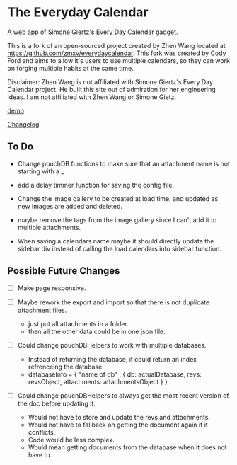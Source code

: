# The Everyday Calendar

A web app of Simone Giertz's Every Day Calendar gadget.

This is a fork of an open-sourced project created by Zhen Wang located at https://github.com/zmxv/everydaycalendar. This fork was created by Cody Ford and aims to allow it's users to use multiple calendars, so they can work on forging multiple habits at the same time.

Disclaimer: Zhen Wang is not affiliated with Simone Giertz's Every Day Calendar project. He built this site out of admiration for her engineering ideas. I am not affiliated with Zhen Wang or Simone Gietz.


[demo](https://cford256.github.io/everydaycalendar/)

[Changelog](changelog.md)

## To Do
- Change pouchDB functions to make sure that an attachment name is not starting with a _
- add a delay timmer function for saving the config file. 
- Change the image gallery to be created at load time, and updated as new images are added and deleted. 
- maybe remove the tags from the image gallery since I can't add it to multiple attachments. 


- When saving a calendars name maybe it should directly update the sidebar div instead of calling the load calendars into sidebar function.  

## Possible Future Changes
 
- [ ] Make page responsive.

- [ ] Maybe rework the export and import so that there is not duplicate attachment files. 
    - just put all attachments in a folder.
    - then all the other data could be in one json file.

- [ ] Could change pouchDBHelpers to work with multiple databases.
    - Instead of returning the database, it could return an index refrenceing the database.
    - databaseInfo = {  "name of db" :  { db: actualDatabase, revs: revsObject, attachments: attachmentsObject } }

- [ ] Could change pouchDBHelpers to always get the most recent version of the doc before updating it.
    -  Would not have to store and update the revs and attachments.
    - Would not have to fallback on getting the document again if it conflicts. 
    - Code would be less complex.
    - Would mean getting documents from the database when it does not have to. 
